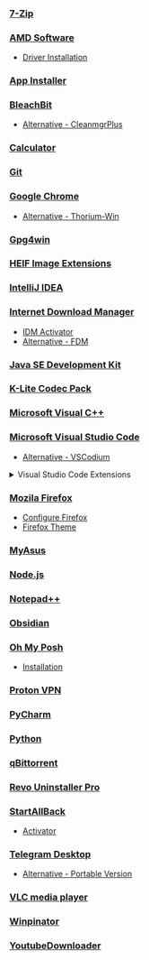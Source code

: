 ### [7-Zip](https://www.7-zip.org)

### [AMD Software](https://www.amd.com/en/support/apu/amd-ryzen-processors/amd-ryzen-5-mobile-processors-radeon-vega-graphics/amd-ryzen-5-1)

- [Driver Installation](https://docs.atlasos.net/getting-started/post-installation/drivers/gpu/amd)

### [App Installer](https://apps.microsoft.com/detail/app-installer/9NBLGGH4NNS1?hl=en-in&gl=IN)

### [BleachBit](https://github.com/bleachbit/bleachbit)

- [Alternative - CleanmgrPlus](https://github.com/builtbybel/CleanmgrPlus)

### [Calculator](https://apps.microsoft.com/detail/windows-calculator/9WZDNCRFHVN5?hl=en-in&gl=IN)

### [Git](https://git-scm.com)

### [Google Chrome](https://www.google.com/intl/en/chrome/?standalone=1)

- [Alternative - Thorium-Win](https://github.com/Alex313031/Thorium-Win)

### [Gpg4win](https://www.gpg4win.org)

### [HEIF Image Extensions](https://apps.microsoft.com/detail/heif-image-extensions/9PMMSR1CGPWG?hl=en-in&gl=IN)

### [IntelliJ IDEA](https://www.jetbrains.com/idea/download/?section=windows)

### [Internet Download Manager](https://www.internetdownloadmanager.com)

- [IDM Activator](https://github.com/J2TEAM/idm-trial-reset)
- [Alternative - FDM](https://www.freedownloadmanager.org)

### [Java SE Development Kit](https://www.oracle.com/in/java/technologies/downloads/#jdk21-windows)

### [K-Lite Codec Pack](https://codecguide.com/download_k-lite_codec_pack_full.htm)

### [Microsoft Visual C++](https://github.com/abbodi1406/vcredist)

### [Microsoft Visual Studio Code](https://code.visualstudio.com/download)

- [Alternative - VSCodium](https://github.com/VSCodium/vscodium)

<details>
  <summary>Visual Studio Code Extensions</summary>
  <ul>
    <li><a href="https://marketplace.visualstudio.com/items?itemName=dbaeumer.vscode-eslint">ESLint</a></li>
    <li><a href="https://marketplace.visualstudio.com/items?itemName=eamodio.gitlens">GitLens</a></li>
    <li><a href="https://marketplace.visualstudio.com/items?itemName=GitHub.vscode-github-actions">GitHub Actions</a></li>
    <li><a href="https://marketplace.visualstudio.com/items?itemName=redhat.java">Language Support for Java</a></li>
    <li><a href="https://marketplace.visualstudio.com/items?itemName=ritwickdey.LiveServer">Live Server</a></li>
    <li><a href="https://marketplace.visualstudio.com/items?itemName=ms-vscode.makefile-tools">Makefile Tools</a></li>
    <li><a href="https://marketplace.visualstudio.com/items?itemName=DavidAnson.vscode-markdownlint">Markdown Lint</a></li>
    <li><a href="https://marketplace.visualstudio.com/items?itemName=esbenp.prettier-vscode">Prettier</a></li>
    <li><a href="https://marketplace.visualstudio.com/items?itemName=ms-python.pylint">Pylint</a></li>
    <li><a href="https://marketplace.visualstudio.com/items?itemName=ms-python.python">Python</a></li>
    <li><a href="https://marketplace.visualstudio.com/items?itemName=ms-vscode-remote.remote-ssh">Remote SSH</a></li>
    <li><a href="https://marketplace.visualstudio.com/items?itemName=redhat.vscode-xml">XML</a></li>
    <li><a href="https://marketplace.visualstudio.com/items?itemName=redhat.vscode-yaml">YAML</a></li>
  </ul>
</details>

### [Mozila Firefox](https://www.mozilla.org/en-US/firefox/all/#product-desktop-release)

- [Configure Firefox](https://github.com/amitxv/PC-Tuning/blob/main/docs/post-install.md#configure-a-web-browser)
- [Firefox Theme](https://github.com/datguypiko/Firefox-Mod-Blur)

### [MyAsus](https://apps.microsoft.com/detail/myasus/9N7R5S6B0ZZH?hl=en-in&gl=IN)

### [Node.js](https://nodejs.org/en)

### [Notepad++](https://github.com/notepad-plus-plus/notepad-plus-plus)

### [Obsidian](https://obsidian.md)

### [Oh My Posh](https://github.com/jandedobbeleer/oh-my-posh)

- [Installation](https://ohmyposh.dev/docs/installation/windows)

### [Proton VPN](https://protonvpn.com/download-windows)

### [PyCharm](https://www.jetbrains.com/pycharm/download/?section=windows)

### [Python](https://www.python.org/downloads)

### [qBittorrent](https://www.qbittorrent.org)

### [Revo Uninstaller Pro](https://www.revouninstaller.com/revo-uninstaller-free-download)

### [StartAllBack](https://www.startallback.com)

- [Activator](https://github.com/sakshiagrwal/SAB)

### [Telegram Desktop](https://apps.microsoft.com/detail/telegram-desktop/9NZTWSQNTD0S?hl=en-in&gl=IN)

- [Alternative - Portable Version](https://desktop.telegram.org)

### [VLC media player](https://www.videolan.org)

### [Winpinator](https://winpinator.swisz.cz/download.html)

### [YoutubeDownloader](https://github.com/Tyrrrz/YoutubeDownloader)
